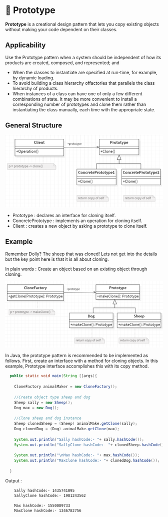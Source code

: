 # 🐑 Prototype

<b>Prototype</b> is a creational design pattern that lets you copy existing objects without making your code dependent on their classes.

## Applicability

Use the Prototype pattern when a system should be independent of how its
products are created, composed, and represented; and

- When the classes to instantiate are specified at run-time, for example, by
  dynamic loading.
- To avoid building a class hierarchy offactories that parallels the class hierarchy of products.
- When instances of a class can have one of only a few different combinations
  of state. It may be more convenient to install a corresponding number of
  prototypes and clone them rather than instantiating the class manually, each
  time with the appropriate state.

## General Structure

<p align="center">
  <img src="../../images/prototype.png" width="700" />
</p>

- Prototype : declares an interface for cloning itself.
- ConcretePrototype : implements an operation for cloning itself.
- Client : creates a new object by asking a prototype to clone itself.

## Example

Remember Dolly? The sheep that was cloned! Lets not get into the details but the key point here is that it is all about cloning.

In plain words : Create an object based on an existing object through cloning.

<p align="center">
  <img src="../../images/prototype-example.png" width="700" />
</p>

In Java, the prototype pattern is recommended to be implemented as follows. First, create an interface with a method for cloning objects. In this example, Prototype interface accomplishes this with its copy method.

```Java
  public static void main(String []args){

    CloneFactory animalMaker = new CloneFactory();

    //Create object type sheep and dog
    Sheep sally = new Sheep();
    Dog max = new Dog();

    //Clone sheep and dog instance
    Sheep clonedSheep = (Sheep) animalMake.getClone(sally);
    Dog clonedDog = (Dog) animalMake.getClone(max);

    System.out.println("Sally hashCode:- "+ sally.hashCode());
    System.out.println("SallyClone hashCode:- "+ clonedSheep.hashCode());

    System.out.println("\nMax hashCode:- "+ max.hashCode());
    System.out.println("MaxClone hashCode:- "+ clonedDog.hashCode());

  }

```

Output :

```
    Sally hashCode:- 1435741095
    SallyClone hashCode:- 1981243562

    Max hashCode:- 1550089733
    MaxClone hashCode:- 1346782756

```
